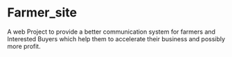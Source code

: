 # Farmer_site
A web Project to provide a better communication system for farmers and Interested Buyers which help them to  accelerate their business  and possibly more profit.
